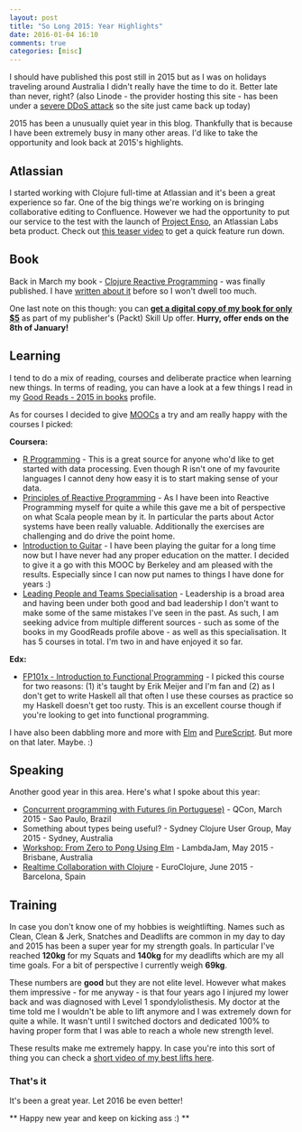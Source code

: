 ```yaml
---
layout: post
title: "So Long 2015: Year Highlights"
date: 2016-01-04 16:10
comments: true
categories: [misc]
---
```


I should have published this post still in 2015 but as I was on holidays traveling around Australia I didn't really have the time to do it. Better late than never, right? (also Linode - the provider hosting this site - has been under a [severe DDoS attack](https://news.ycombinator.com/item?id=10825425) so the site just came back up today)

2015 has been a unusually quiet year in this blog. Thankfully that is because I have been extremely busy in many other areas. I'd like to take the opportunity and look back at 2015's highlights.

## Atlassian

I started working with Clojure full-time at Atlassian and it's been a great experience so far. One of the big things we're working on is bringing collaborative editing to Confluence. However we had the opportunity to put our service to the test with the launch of [Project Enso](https://enso.me/), an Atlassian Labs beta product. Check out [this teaser video](https://vimeo.com/145662314) to get a quick feature run down.

## Book

Back in March my book - [Clojure Reactive Programming](http://www.amazon.com/Clojure-Reactive-Programming-Leonardo-Borges/dp/1783986662/) - was finally published. I have [written about it](http://www.leonardoborges.com/writings/2015/03/27/clojure-reactive-programming-has-been-published/) before so I won't dwell too much.

One last note on this though: you can **[get a digital copy of my book for only $5](https://www.packtpub.com/web-development/clojure-reactive-programming)** as part of my publisher's (Packt) Skill Up offer. **Hurry, offer ends on the 8th of January!**

## Learning

I tend to do a mix of reading, courses and deliberate practice when learning new things. In terms of reading, you can have a look at a few things I read in my [Good Reads - 2015 in books](https://www.goodreads.com/user/year_in_books/2015/15882031) profile.

As for courses I decided to give [MOOCs](https://en.wikipedia.org/wiki/Massive_open_online_course) a try and am really happy with the courses I picked:

**Coursera:**

- [R Programming](https://www.coursera.org/learn/r-programming) - This is a great source for anyone who'd like to get started with data processing. Even though R isn't one of my favourite languages I cannot deny how easy it is to start making sense of your data.
- [Principles of Reactive Programming](https://www.coursera.org/course/reactive) - As I have been into Reactive Programming myself for quite a while this gave me a bit of perspective on what Scala people mean by it. In particular the parts about Actor systems have been really valuable. Additionally the exercises are challenging and do drive the point home.
- [Introduction to Guitar](https://www.coursera.org/learn/guitar) - I have been playing the guitar for a long time now but I have never had any proper education on the matter. I decided to give it a go with this MOOC by Berkeley and am pleased with the results. Especially since I can now put names to things I have done for years :)
- [Leading People and Teams Specialisation](https://www.coursera.org/specializations/leading-teams) - Leadership is a broad area and having been under both good and bad leadership I don't want to make some of the same mistakes I've seen in the past. As such, I am seeking advice from multiple different sources - such as some of the books in my GoodReads profile above - as well as this specialisation. It has 5 courses in total. I'm two in and have enjoyed it so far.

**Edx:**

- [FP101x - Introduction to Functional Programming](https://www.edx.org/course/introduction-functional-programming-delftx-fp101x-0) - I picked this course for two reasons: (1) it's taught by Erik Meijer and I'm fan and (2) as I don't get to write Haskell all that often I use these courses as practice so my Haskell doesn't get too rusty. This is an excellent course though if you're looking to get into functional programming.

I have also been dabbling more and more with [Elm](http://elm-lang.org/) and [PureScript](http://www.purescript.org/). But more on that later. Maybe. :)

## Speaking

Another good year in this area. Here's what I spoke about this year:


- [Concurrent programming with Futures (in Portuguese)](http://www.slideshare.net/borgesleonardo/futures-e-abstrao-qcon-so-paulo-2015) - QCon, March 2015 - Sao Paulo, Brazil
- Something about types being useful? - Sydney Clojure User Group, May 2015 - Sydney, Australia
- [Workshop: From Zero to Pong Using Elm](https://github.com/leonardoborges/elm-workshop-ylj2015) - LambdaJam, May 2015 - Brisbane, Australia
- [Realtime Collaboration with Clojure](https://www.youtube.com/watch?v=3QR8meTrh5g) - EuroClojure, June 2015 - Barcelona, Spain

## Training

In case you don't know one of my hobbies is weightlifting. Names such as Clean, Clean & Jerk, Snatches and Deadlifts are common in my day to day and 2015 has been a super year for my strength goals. In particular I've reached **120kg** for my Squats and **140kg** for my deadlifts which are my all time goals. For a bit of perspective I currently weigh **69kg**.

These numbers are **good** but they are not elite level. However what makes them impressive - for me anyway - is that four years ago I injured my lower back and was diagnosed with Level 1 spondylolisthesis. My doctor at the time told me I wouldn't be able to lift anymore and I was extremely down for quite a while. It wasn't until I switched doctors and dedicated 100% to having proper form that I was able to reach a whole new strength level. 

These results make me extremely happy. In case you're into this sort of thing you can check a [short video of my best lifts here](https://www.youtube.com/watch?v=6OhYvZqPuTM).

### That's it

It's been a great year. Let 2016 be even better!


** Happy new year and keep on kicking ass :) **
